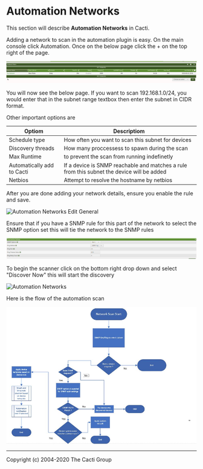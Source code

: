 # Automation Networks

This section will describe **Automation Networks** in Cacti.

Adding a network to scan in the automation plugin is easy. On the main console
click Automation. Once on the below page click the + on the top right of the page.

![Automation Networks](images/automation-network-main.png)

You will now see the below page. If you want to scan 192.168.1.0/24, you would
 enter that in the subnet range textbox then enter the subnet in CIDR format.

Other important options are

Optiom | Descriptiom
--- | ---
Schedule type | How often you want to scan this subnet for devices
Discovery threads | How many proccessess to spawn during the scan
Max Runtime | to prevent the scan from running indefinetly
Automatically add to Cacti | If a device is SNMP reachable and matches a rule from this subnet the device will be added
Netbios | Attempt to resolve the hostname by netbios

After you are done adding your network details, ensure you enable the rule and
save.

![Automation Networks Edit General](images/automation-networks-edit1.png)

Ensure that if you have a SNMP rule for this part of the network to select the
SNMP option set this will tie the network to the SNMP rules

![Automation Networks Edit General](images/automation-reachability-settings.png)

To begin the scanner click on the bottom right drop down and select "Discover
Now" this will start the discovery

![Automation Networks](images/automation-networks.png)

Here is the flow of the automation scan

![Automation Flow](images/cacti_automation_flow3.JPG)

---
Copyright (c) 2004-2020 The Cacti Group
